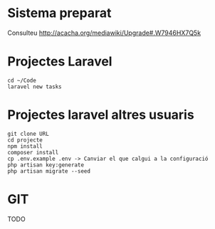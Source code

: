 # Sistema preparat

Consulteu http://acacha.org/mediawiki/Upgrade#.W7946HX7Q5k

# Projectes Laravel

```
cd ~/Code
laravel new tasks
```

# Projectes laravel altres usuaris

```
git clone URL
cd projecte
npm install
composer install
cp .env.example .env -> Canviar el que calgui a la configuració
php artisan key:generate
php artisan migrate --seed
```

# GIT 

TODO